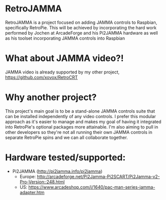 # RetroJAMMA

RetroJAMMA is a project focused on adding JAMMA controls to Raspbian, specifically RetroPie.
This will be achieved by incorporating the hard work performed by Jochen at ArcadeForge and his Pi2JAMMA hardware as well as his toolset incorporating JAMMA controls into Raspbian

# What about JAMMA video?!

JAMMA video is already supported by my other project, https://github.com/xovox/RetroCRT

# Why another project?

This project's main goal is to be a stand-alone JAMMA controls suite that can be installed independently of any video controls.
I prefer this modular approach as it's easier to manage and makes my goal of having it integrated into RetroPie's optional packages more attainable.
I'm also aiming to pull in other developers so they're not all running their own JAMMA controls in separate RetroPie spins and we can all collaborate together.

# Hardware tested/supported:

* Pi2JAMMA (http://pi2jamma.info/pi2jamma)
  * Europe: http://arcadeforge.net/Pi2Jamma-Pi2SCART/Pi2Jamma-v2-Pro-Version::248.html
  * US: https://www.arcadeshop.com/i/1640/pac-man-series-jamma-adapter.htm
